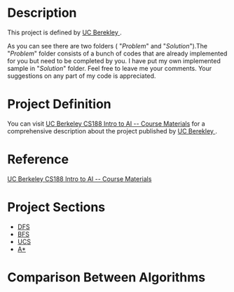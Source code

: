 # Description
This project is defined by [UC Berekley ](https://www.berkeley.edu/).

As you can see there are two folders ( "_Problem_" and "_Solution_").The "_Problem_" folder consists of a bunch of codes that are already implemented for you but need to be completed by you. I have put my own implemented sample in  "_Solution_" folder. Feel free to leave me your comments. Your suggestions on any part of my code is appreciated.

# Project Definition
You can visit [UC Berkeley CS188 Intro to AI -- Course Materials](http://ai.berkeley.edu/search.html) for a comprehensive description about the project published by [UC Berekley ](https://www.berkeley.edu/).

# Reference
[UC Berkeley CS188 Intro to AI -- Course Materials](http://ai.berkeley.edu/search.html)

# Project Sections
  - [DFS](https://github.com/hosseindehghanipour1998/Artificial_Intelligence/blob/4b1a35d2877568fb1e39d6833ab379e54a65f168/1-Pacman/1%20-%20Solution/search.py#L80)
  - [BFS](https://github.com/hosseindehghanipour1998/Artificial_Intelligence/blob/4b1a35d2877568fb1e39d6833ab379e54a65f168/1-Pacman/1%20-%20Solution/search.py#L127)
  - [UCS](https://github.com/hosseindehghanipour1998/Artificial_Intelligence/blob/4b1a35d2877568fb1e39d6833ab379e54a65f168/1-Pacman/1%20-%20Solution/search.py#L162)
  - [A*](https://github.com/hosseindehghanipour1998/Artificial_Intelligence/blob/eb4e5b7bee5cd53ccb9ea83355744395156ee076/1-Pacman/1%20-%20Solution/search.py#L208)

# Comparison Between Algorithms
<img src= "" >
